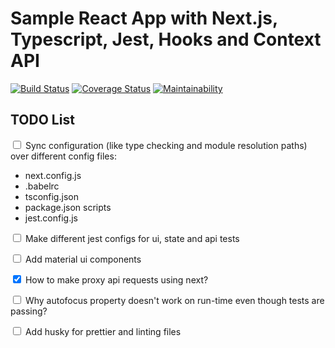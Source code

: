 # Sample React App with Next.js, Typescript, Jest, Hooks and Context API

[![Build Status](https://travis-ci.com/Petka17/nextjs-sample.svg?branch=master)](https://travis-ci.com/Petka17/nextjs-sample)
[![Coverage Status](https://coveralls.io/repos/github/Petka17/nextjs-sample/badge.svg?branch=master)](https://coveralls.io/github/Petka17/nextjs-sample?branch=master)
[![Maintainability](https://api.codeclimate.com/v1/badges/0873c99843256dc899e3/maintainability)](https://codeclimate.com/github/Petka17/nextjs-sample/maintainability)

## TODO List

<input type="checkbox" /> Sync configuration (like type checking and module resolution paths) over different config files:

- next.config.js
- .babelrc
- tsconfig.json
- package.json scripts
- jest.config.js

<input type="checkbox" /> Make different jest configs for ui, state and api tests

<input type="checkbox" /> Add material ui components

<input type="checkbox" checked /> How to make proxy api requests using next?

<input type="checkbox" /> Why autofocus property doesn't work on run-time even though tests are passing?

<input type="checkbox" /> Add husky for prettier and linting files
